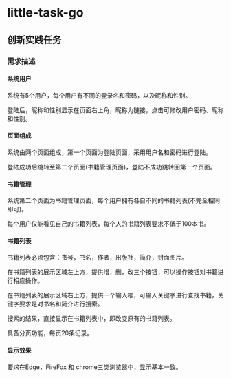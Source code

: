 # little-task-go
## 创新实践任务

### 需求描述

#### 系统用户

系统有5个用户，每个用户有不同的登录名和密码，以及昵称和性别。

登陆后，昵称和性别显示在页面右上角，昵称为链接，点击可修改用户密码、昵称和性别。

#### 页面组成

系统由两个页面组成，第一个页面为登陆页面，采用用户名和密码进行登陆。

登陆成功后跳转至第二个页面(书籍管理页面)，登陆不成功跳转回第一个页面。

#### 书籍管理

系统第二个页面为书籍管理页面，每个用户拥有各自不同的书籍列表(不完全相同即可)。

每个用户仅能看见自己的书籍列表，每个人的书籍列表要求不低于100本书。

#### 书籍列表

书籍列表必须包含：书号，书名，作者，出版社，简介，封面图片。

在书籍列表的展示区域左上方，提供增，删，改三个按钮，可以操作按钮对书籍进行相应操作。

在书籍列表的展示区域右上方，提供一个输入框，可输入关键字进行查找书籍，关键字要求是对书名和简介进行搜索。

搜索的结果，直接显示在书籍列表中，即改变原有的书籍列表。

具备分页功能，每页20条记录。

#### 显示效果

要求在Edge，FireFox 和 chrome三类浏览器中，显示基本一致。